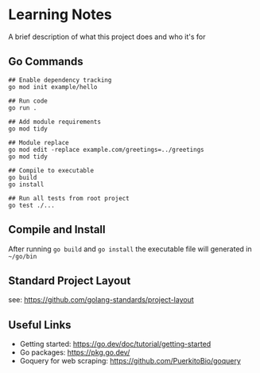 
# Learning Notes

A brief description of what this project does and who it's for

## Go Commands

```
## Enable dependency tracking
go mod init example/hello

## Run code
go run .

## Add module requirements
go mod tidy

## Module replace
go mod edit -replace example.com/greetings=../greetings
go mod tidy

## Compile to executable
go build
go install

## Run all tests from root project
go test ./...
```

## Compile and Install
After running `go build` and `go install` the executable file will generated in `~/go/bin`

## Standard Project Layout
see: https://github.com/golang-standards/project-layout

## Useful Links
- Getting started: https://go.dev/doc/tutorial/getting-started
- Go packages: https://pkg.go.dev/
- Goquery for web scraping: https://github.com/PuerkitoBio/goquery

